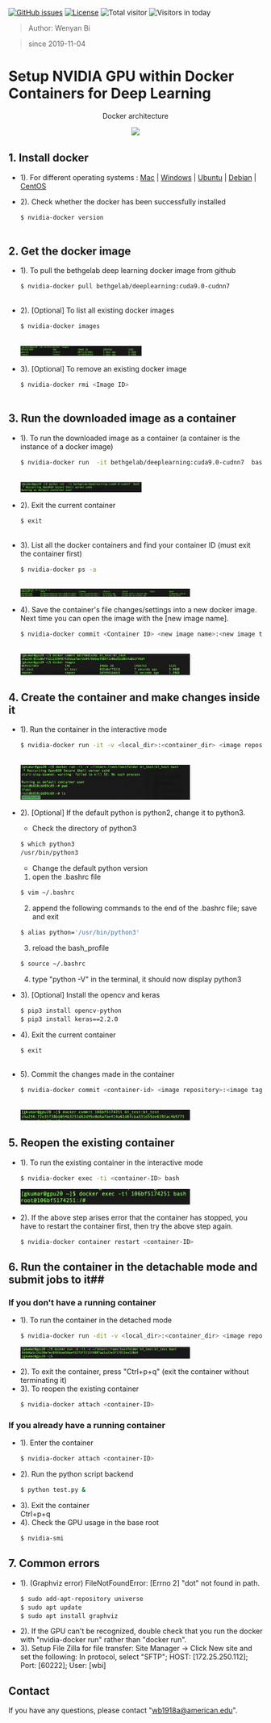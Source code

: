 [![GitHub issues](https://img.shields.io/github/issues/Naereen/StrapDown.js.svg)](https://github.com/BumbleBee0819/PsychophysicsExperiment_PairedComparison/issues/)
[![License](https://img.shields.io/badge/license-MIT-yellow.svg)](https://opensource.org/licenses/MIT)
![Total visitor](https://visitor-count-badge.herokuapp.com/total.svg?repo_id=docker_gpu)
![Visitors in today](https://visitor-count-badge.herokuapp.com/today.svg?repo_id=docker_gpu)
> Author: Wenyan Bi

> since 2019-11-04


# Setup NVIDIA GPU within Docker Containers for Deep Learning
<div>
    <p align="center"> Docker architecture </strong></p>
    <p align="center"><img src="https://lh6.googleusercontent.com/OLNkuRtYmA-8DwJ1-gSM9HL4Uxu56ae3yX5deu9997DXNtNEFbaAnuwSTlKFbAlmwH8GqJohKNow8gpDbUj_LPqW1sfXBu7CLDFB2cL5jqCuuLiOc89AKdH2yiYkq-37EdnePetq"  display= block width=50%></p>
</div>


## 1. Install docker ##
   - 1). For different operating systems
    : [Mac](https://docs.docker.com/docker-for-mac/install/)
    | [Windows](https://docs.docker.com/docker-for-windows/install/)
    | [Ubuntu](https://docs.docker.com/install/linux/docker-ce/ubuntu/)
    | [Debian](https://docs.docker.com/install/linux/docker-ce/debian/)
    | [CentOS](https://docs.docker.com/install/linux/docker-ce/centos/)

   - 2). Check whether the docker has been successfully installed
        ```bash
        $ nvidia-docker version
    
        ```
## 2. Get the docker image ##
   - 1). To pull the bethgelab deep learning docker image from github
        ```bash
        $ nvidia-docker pull bethgelab/deeplearning:cuda9.0-cudnn7
    
        ```
   - 2). [Optional] To list all existing docker images
        ```bash
        $ nvidia-docker images
    
        ``` 
        <div>
            <p align="left"><img src="https://github.com/BumbleBee0819/Setup-NVIDIA-GPU-within-Docker-Containers/blob/master/img/docker.png"  display= block width=50%></p>
        </div>
        
   - 3). [Optional] To remove an existing docker image
        ```bash
        $ nvidia-docker rmi <Image ID>
    
        ```  
## 3. Run the downloaded image as a container ##       
   - 1). To run the downloaded image as a container (a container is the instance of a docker image)
        ```bash
        $ nvidia-docker run  -it bethgelab/deeplearning:cuda9.0-cudnn7  bash
    
        ```   
        <div>
            <p align="left"><img src="https://github.com/BumbleBee0819/Setup-NVIDIA-GPU-within-Docker-Containers/blob/master/img/run%20container.png"  display= block width=50%></p>
        </div>   
        
   - 2). Exit the current container
        ```bash
        $ exit
    
        ```    
   - 3). List all the docker containers and find your container ID (must exit the container first)
        ```bash
        $ nvidia-docker ps -a
    
        ```   
        <div>
            <p align="left"><img src="https://github.com/BumbleBee0819/Setup-NVIDIA-GPU-within-Docker-Containers/blob/master/img/list%20container.png"  display= block width=70%></p>
        </div>  
        
   - 4). Save the container's file changes/settings into a new docker image. Next time you can open the image with the [new image name].  
        ```bash
        $ nvidia-docker commit <Container ID> <new image name>:<new image tag>
    
        ``` 
        <div>
            <p align="left"><img src="https://github.com/BumbleBee0819/Setup-NVIDIA-GPU-within-Docker-Containers/blob/master/img/save%20image.png"  display= block width=70%></p>
        </div> 


## 4. Create the container and make changes inside it ## 
   - 1). Run the container in the interactive mode
        ```bash
        $ nvidia-docker run -it -v <local_dir>:<container_dir> <image repository>:<image tag> bash
    
        ```   
        <div>
            <p align="left"><img src="https://github.com/BumbleBee0819/Setup-NVIDIA-GPU-within-Docker-Containers/blob/master/img/interactive.png"  display= block width=70%></p>
        </div>  
        
   - 2). [Optional] If the default python is python2, change it to python3. 
        -  Check the directory of python3
        ```bash
        $ which python3
        /usr/bin/python3
        ```  
        -  Change the default python version
        1) open the .bashrc file
        ```bash
        $ vim ~/.bashrc
        ```   
        2) append the following commands to the end of the .bashrc file; save and exit
        ```bash
        $ alias python='/usr/bin/python3'
        ``` 
        3) reload the bash_profile
        ```bash
        $ source ~/.bashrc
        ``` 
        4) type "python -V" in the terminal, it should now display python3
        
   - 3). [Optional] Install the opencv and keras
        ```bash
        $ pip3 install opencv-python
        $ pip3 install keras==2.2.0
        ```   
   - 4). Exit the current container
        ```bash
        $ exit
    
        ```         
   - 5). Commit the changes made in the container
        ```bash
        $ nvidia-docker commit <container-id> <image repository>:<image tag>
    
        ```  
        <div>
            <p align="left"><img src="https://github.com/BumbleBee0819/Setup-NVIDIA-GPU-within-Docker-Containers/blob/master/img/commit.png"  display= block width=70%></p>
        </div>    
   
## 5. Reopen the existing container ##  
   - 1). To run the existing container in the interactive mode
        ```bash
        $ nvidia-docker exec -ti <container-ID> bash
        ```    
        <div>
            <p align="left"><img src="https://github.com/BumbleBee0819/Setup-NVIDIA-GPU-within-Docker-Containers/blob/master/img/reopen%20container.png"  display= block width=70%></p>
        </div> 
   - 2). If the above step arises error that the container has stopped, you have to restart the container first, then try the above step again.
        ```bash
        $ nvidia-docker container restart <container-ID>
        ```    
## 6. Run the container in the detachable mode and submit jobs to it## 
### If you don't have a running container ### 
   - 1). To run the container in the detached mode
        ```bash
        $ nvidia-docker run -dit -v <local_dir>:<container_dir> <image repository>:<image tag> bash

        ```   
        <div>
            <p align="left"><img src="https://github.com/BumbleBee0819/Setup-NVIDIA-GPU-within-Docker-Containers/blob/master/img/detachable%20container.png"  display= block width=70%></p>
        </div> 
   - 2). To exit the container, press "Ctrl+p+q" (exit the container without terminating it)
   - 3). To reopen the existing container
        ```bash
        $ nvidia-docker attach <container-ID>

        ```  
 ### If you already have a running container ### 
   - 1). Enter the container
        ```bash
        $ nvidia-docker attach <container-ID>

        ```   
   - 2). Run the python script backend        
        ```bash
        $ python test.py &

        ```   
   - 3). Exit the container        
         Ctrl+p+q
   - 4). Check the GPU usage in the base root      
        ```bash
        $ nvidia-smi

        ```
        
## 7. Common errors ##  
   - 1). (Graphviz error) FileNotFoundError: [Errno 2] "dot" not found in path.
        ```bash
        $ sudo add-apt-repository universe
        $ sudo apt update
        $ sudo apt install graphviz

        ```  
   - 2). If the GPU can't be recognized, double check that you run the docker with "nvidia-docker run" rather than "docker run".
   - 3). Setup File Zilla for file transfer:
         Site Manager -> 
         Click New site and set the following: In protocol, select "SFTP"; 
                                               HOST: [172.25.250.112]; 
                                               Port: [60222]; 
                                               User: [wbi]
   
## Contact
If you have any questions, please contact "wb1918a@american.edu".
   
   

 
